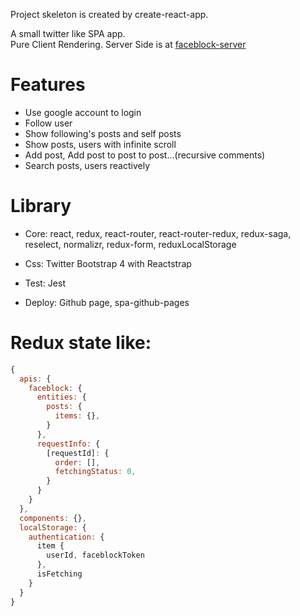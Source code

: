 Project skeleton is created by create-react-app.

A small twitter like SPA app.  
Pure Client Rendering.
Server Side is at [faceblock-server](https://github.com/cwza/faceblock-server)

# Features
* Use google account to login
* Follow user
* Show following's posts and self posts
* Show posts, users with infinite scroll
* Add post, Add post to post to post...(recursive comments)
* Search posts, users reactively

# Library
* Core:
  react, redux, react-router, react-router-redux, redux-saga, reselect, normalizr,
  redux-form, reduxLocalStorage

* Css:
  Twitter Bootstrap 4 with Reactstrap

* Test:
  Jest

* Deploy:
  Github page, spa-github-pages

# Redux state like:
``` js
{
  apis: {
    faceblock: {
      entities: {
        posts: {
          items: {},
        }
      },
      requestInfo: {
        [requestId]: {
          order: [],
          fetchingStatus: 0,
        }
      }
    }   
  },
  components: {},
  localStorage: {
    authentication: {
      item {
        userId, faceblockToken
      },
      isFetching
    }
  }
}
```
